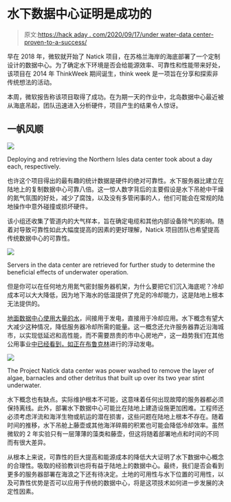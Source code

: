 # 水下数据中心证明是成功的

> 原文:[https://hack aday . com/2020/09/17/under water-data center-proven-to-a-success/](https://hackaday.com/2020/09/17/underwater-datacenter-proves-to-be-a-success/)

早在 2018 年，微软就开始了 Natick 项目，在苏格兰海岸的海底部署了一个定制设计的数据中心。为了确定水下环境是否会给能源效率、可靠性和性能带来好处，该项目在 2014 年 ThinkWeek 期间诞生，think week 是一项旨在分享和探索非传统想法的活动。

本周，微软报告称该项目取得了成功。在为期一天的作业中，北岛数据中心最近被从海底吊起，团队迅速进入分析硬件，项目产生的结果令人惊讶。

## 一帆风顺

![](../Images/a02e26519c01601b9e2598b4dfb9bdd6.png)

Deploying and retrieving the Northern Isles data center took about a day each, respectively.

也许这个项目得出的最有趣的统计数据是硬件的绝对可靠性。水下服务器比建立在陆地上的复制数据中心可靠八倍。这一惊人数字背后的主要假设是水下吊舱中干燥的氮气氛围的好处，减少了腐蚀，以及没有多管闲事的人，他们可能会在常规的陆地操作中意外碰撞或损坏硬件。

该小组还收集了管道内的大气样本，旨在确定电缆和其他内部设备除气的影响。随着对导致可靠性如此大幅度提高的因素的更好理解，Natick 项目团队也希望提高传统数据中心的可靠性。

![](../Images/64cbf5e5c9a81fb46cbc3c029836b941.png)

Servers in the data center are retrieved for further study to determine the beneficial effects of underwater operation.

但是你可以在任何地方用氮气密封服务器机架，为什么要把它们沉入海底呢？冷却成本可以大大降低，因为地下海水的低温提供了充足的冷却能力，这是陆地上根本无法提供的。

[地面数据中心使用大量的水](https://davidmytton.blog/how-much-water-do-data-centers-use/)，间接用于发电，直接用于冷却应用。水下概念有望大大减少这种情况，降低服务器冷却所需的能量。这一概念还允许服务器靠近沿海城市，以实现低延迟和高性能，而不需要昂贵的市中心房地产，这一趋势我们在其他公用事业[中已经看到，如正在布鲁克林](https://hackaday.com/2019/10/03/floating-power-plants-the-coastal-city-solution-sure-to-be-increasingly-popular/)进行的浮动发电。

![](../Images/158b2fe145a3c9ac4700e9d8182feda8.png)

The Project Natick data center was power washed to remove the layer of algae, barnacles and other detritus that built up over its two year stint underwater.

水下概念也有缺点。实际维护根本不可能，这意味着任何出现故障的服务器都必须保持离线。此外，部署水下数据中心可能比在陆地上建造设施更加困难。工程师还必须考虑洋流和海洋生物或航运的潜在损害，这些问题在陆地上根本不存在。随着时间的推移，水下吊舱上藤壶或其他海洋碎屑的积累也可能会降低冷却效率。虽然微软的 2 年实验只有一层薄薄的藻类和藤壶，但这将随着部署地点和时间的不同而有很大差异。

从根本上来说，可靠性的巨大提高和能源成本的降低大大证明了水下数据中心概念的合理性。吸取的经验教训也将有益于陆地上的数据中心。最终，我们是否会看到更多的服务器部署在海浪之下还有待决定。土地的可用性与水下位置的可用性，以及可靠性优势是否可以应用于传统的数据中心，将是这项技术如何进一步发展的决定性因素。